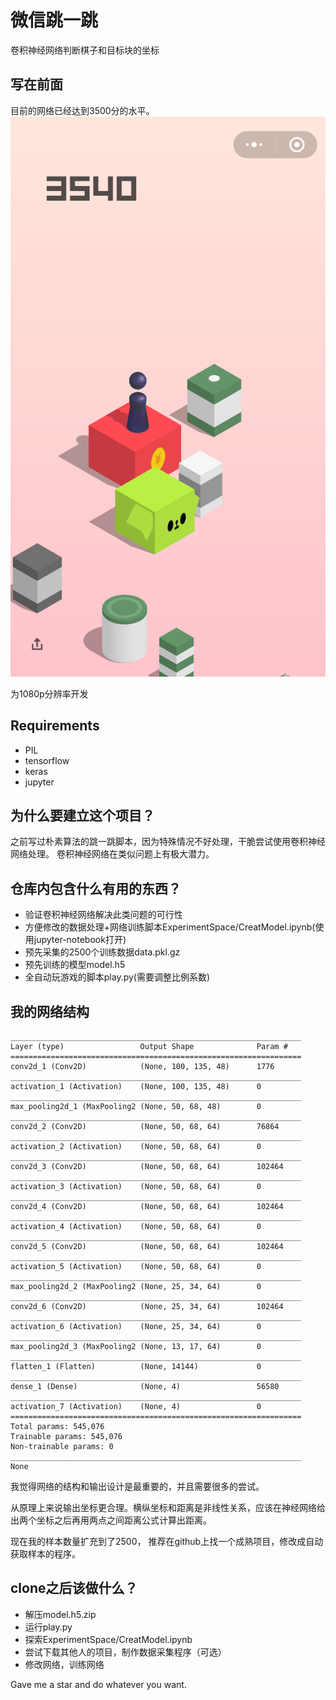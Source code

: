 # 微信跳一跳

卷积神经网络判断棋子和目标块的坐标

## 写在前面

目前的网络已经达到3500分的水平。
![example](https://raw.githubusercontent.com/zyayoung/image-repository/master/jump_example.png)

为1080p分辨率开发

## Requirements

- PIL
- tensorflow
- keras
- jupyter

## 为什么要建立这个项目？

之前写过朴素算法的跳一跳脚本，因为特殊情况不好处理，干脆尝试使用卷积神经网络处理。
卷积神经网络在类似问题上有极大潜力。

## 仓库内包含什么有用的东西？

- 验证卷积神经网络解决此类问题的可行性
- 方便修改的数据处理+网络训练脚本ExperimentSpace/CreatModel.ipynb(使用jupyter-notebook打开)
- 预先采集的2500个训练数据data.pkl.gz
- 预先训练的模型model.h5
- 全自动玩游戏的脚本play.py(需要调整比例系数)

## 我的网络结构

```
_________________________________________________________________
Layer (type)                 Output Shape              Param #
=================================================================
conv2d_1 (Conv2D)            (None, 100, 135, 48)      1776
_________________________________________________________________
activation_1 (Activation)    (None, 100, 135, 48)      0
_________________________________________________________________
max_pooling2d_1 (MaxPooling2 (None, 50, 68, 48)        0
_________________________________________________________________
conv2d_2 (Conv2D)            (None, 50, 68, 64)        76864
_________________________________________________________________
activation_2 (Activation)    (None, 50, 68, 64)        0
_________________________________________________________________
conv2d_3 (Conv2D)            (None, 50, 68, 64)        102464
_________________________________________________________________
activation_3 (Activation)    (None, 50, 68, 64)        0
_________________________________________________________________
conv2d_4 (Conv2D)            (None, 50, 68, 64)        102464
_________________________________________________________________
activation_4 (Activation)    (None, 50, 68, 64)        0
_________________________________________________________________
conv2d_5 (Conv2D)            (None, 50, 68, 64)        102464
_________________________________________________________________
activation_5 (Activation)    (None, 50, 68, 64)        0
_________________________________________________________________
max_pooling2d_2 (MaxPooling2 (None, 25, 34, 64)        0
_________________________________________________________________
conv2d_6 (Conv2D)            (None, 25, 34, 64)        102464
_________________________________________________________________
activation_6 (Activation)    (None, 25, 34, 64)        0
_________________________________________________________________
max_pooling2d_3 (MaxPooling2 (None, 13, 17, 64)        0
_________________________________________________________________
flatten_1 (Flatten)          (None, 14144)             0
_________________________________________________________________
dense_1 (Dense)              (None, 4)                 56580
_________________________________________________________________
activation_7 (Activation)    (None, 4)                 0
=================================================================
Total params: 545,076
Trainable params: 545,076
Non-trainable params: 0
_________________________________________________________________
None
```

我觉得网络的结构和输出设计是最重要的，并且需要很多的尝试。

从原理上来说输出坐标更合理。横纵坐标和距离是非线性关系，应该在神经网络给出两个坐标之后再用两点之间距离公式计算出距离。

现在我的样本数量扩充到了2500， 推荐在github上找一个成熟项目，修改成自动获取样本的程序。

## clone之后该做什么？

- 解压model.h5.zip
- 运行play.py
- 探索ExperimentSpace/CreatModel.ipynb
- 尝试下载其他人的项目，制作数据采集程序（可选）
- 修改网络，训练网络


Gave me a star and do whatever you want.
